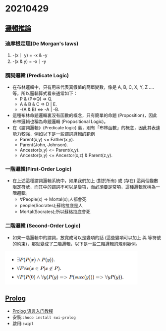# 20210429
## [邏輯推論](https://programmermedia.org/root/%E9%99%B3%E9%8D%BE%E8%AA%A0/%E8%AA%B2%E7%A8%8B/%E4%BA%BA%E5%B7%A5%E6%99%BA%E6%85%A7/04-logic/?fbclid=IwAR3CEm37-v8Z7vfkbw8z0MeN1N5CqsMaiG7KniA62UHJt_sXBxvNVZr5Mu0)
### 迪摩根定理(De Morgan's laws)
1. -(x｜ y) = -x & -y
2. -(x & y) = -x｜-y
### 謂詞邏輯 (Predicate Logic)
* 在布林邏輯中，只有用來代表真假值的簡單變數，像是 A, B, C, X, Y, Z .... 等，所以邏輯算式看來通常如下：
    * P & (P=>Q) => Q.
    * A & B & C => D | E.
    * -(A & B) <=> -A | -B.
* 這種布林命題邏輯裏沒有函數的概念，只有簡單的命題 (Proposition)，因此布林邏輯也稱為命題邏輯 (Propositional Logic)。
* 在《謂詞邏輯》(Predicate logic) 裏，則有「布林函數」的概念，因此其表達能力較強，例如以下是一些謂詞邏輯的範例
    * Parent(x,y) <= Father(x,y).
    * Parent(John, Johnson).
    * Ancestor(x,y) <= Parent(x,y).
    * Ancestor(x,y) <= Ancestor(x,z) & Parent(z,y).

### 一階邏輯(First-Order Logic)
* 在上述這種謂詞邏輯系統中，如果我們加上  (對於所有) 或  (存在) 這兩個變數限定符號，而其中的謂詞不可以是變項，而必須要是常項，這種邏輯就稱為一階邏輯。
    * ∀People(x) => Mortal(x);人都會死
    * people(Socrates);蘇格拉底是人
    * Mortal(Socrates);所以蘇格拉底會死
### 二階邏輯 (Second-Order Logic)
* 如果一階邏輯中的謂詞，放寬成可以是變項的話 (這些變項可以加上  與  等符號的約束)，那就變成了二階邏輯，以下是一些二階邏輯的規則範例。

![PICTURE](https://github.com/victor0520/ai109b/blob/main/note/bitmap/Second-Order-Logic.png)
## [Prolog](https://zh.wikipedia.org/wiki/Prolog?fbclid=IwAR2VhEyBQm6bfisRdsEo8tBe2eY1G2Qx5Awo8UjYIVJLgDGVYY6qjtQGpvw)
* [Prolog 语言入门教程](https://www.ruanyifeng.com/blog/2019/01/prolog.html?fbclid=IwAR2s5aozTzXKyCV-xkYf3NIyR-CVapxXM-QuczfbiuHofIEfYUXG6YY9ZsU)
* 安裝:`choco install swi-prolog`
* 啟用:`swipl`